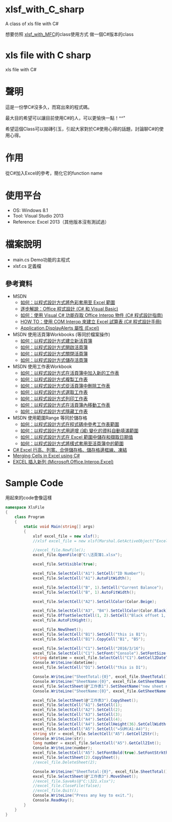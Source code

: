 # xlsf_with_C_sharp
A class of xls file with C#

想要仿照 [xlsf_with_MFC](https://github.com/dwatow/xlsf_with_MFC)的class使用方式
做一個C#版本的class

# xls file with C sharp
xls file with C#

# 聲明
這是一份學C#沒多久，而寫出來的程式碼。

最大目的希望可以讓目前使用C#的人，可以更愉快一點！^^"

希望這個Class可以拋磚引玉，引起大家對於C#使用心得的話題，討論聊C#的使用心得。

# 作用
從C#加入Excel的參考，簡化它的function name

# 使用平台
* OS: Windows 8.1
* Tool: Visual Studio 2013
* Reference: Excel 2013（其他版本沒有測試過）

# 檔案說明
* main.cs Demo功能的主程式
* xlsf.cs 定義檔

## 參考資料
* MSDN
    * [如何：以程式設計方式將色彩套用至 Excel 範圍](https://msdn.microsoft.com/zh-tw/library/4zs9xy29.aspx)
    * [逐步解說：Office 程式設計 (C# 和 Visual Basic)](https://msdn.microsoft.com/zh-tw/library/ee342218.aspx)
    * [如何：使用 Visual C# 功能存取 Office Interop 物件 (C# 程式設計指南)](https://msdn.microsoft.com/zh-tw/library/dd264733.aspx)
    * [HOW TO：使用 COM Interop 來建立 Excel 試算表 (C# 程式設計手冊)](https://msdn.microsoft.com/zh-tw/library/ms173186(v=vs.80).aspx)
    * [Application.DisplayAlerts 屬性 (Excel)](https://msdn.microsoft.com/zh-tw/library/office/ff839782.aspx)
* MSDN 使用活頁簿Workbooks (等同於檔案操作)
    * [如何：以程式設計方式建立新活頁簿](https://msdn.microsoft.com/zh-tw/library/x80526fk.aspx)
    * [如何：以程式設計方式開啟活頁簿](https://msdn.microsoft.com/zh-tw/library/b3k79a5x.aspx)
    * [如何：以程式設計方式關閉活頁簿](https://msdn.microsoft.com/zh-tw/library/cd8yh918.aspx)
    * [如何：以程式設計方式儲存活頁簿](https://msdn.microsoft.com/zh-tw/library/h1e33e36.aspx)
* MSDN 使用工作表Workbook
    * [如何：以程式設計方式在活頁簿中加入新的工作表](https://msdn.microsoft.com/zh-tw/library/6fczc37s.aspx)
    * [如何：以程式設計方式複製工作表](https://msdn.microsoft.com/zh-tw/library/ms178800.aspx)
    * [如何：以程式設計方式從活頁簿中刪除工作表](https://msdn.microsoft.com/zh-tw/library/s9kdkks3.aspx)
    * [如何：以程式設計方式選取工作表](https://msdn.microsoft.com/zh-tw/library/x62t5306.aspx)
    * [如何：以程式設計方式列印工作表](https://msdn.microsoft.com/zh-tw/library/czhz96h7.aspx)
    * [如何：以程式設計方式在活頁簿內移動工作表](https://msdn.microsoft.com/zh-tw/library/xyhf0ksb.aspx)
    * [如何：以程式設計方式隱藏工作表](https://msdn.microsoft.com/zh-tw/library/x0th45dh.aspx)
* MSDN 使用範圍Range 等同於儲存格
    * [如何：以程式設計方式在程式碼中參考工作表範圍](https://msdn.microsoft.com/zh-tw/library/3a71yzkw.aspx)
    * [如何：以程式設計方式用遞增 (減) 變化的資料自動填滿範圍](https://msdn.microsoft.com/zh-tw/library/8c94w5fs.aspx)
    * [如何：以程式設計方式在 Excel 範圍中儲存和擷取日期值](https://msdn.microsoft.com/zh-tw/library/1ad4d8d6.aspx)
    * [如何：以程式設計方式將樣式套用至活頁簿中的範圍](https://msdn.microsoft.com/zh-tw/library/f1hh9fza.aspx)
* [C# Excel 行高、列寬、合併儲存格、儲存格邊框線、凍結](http://fecbob.pixnet.net/blog/post/38189181-c%23-excel-%E8%A1%8C%E9%AB%98%E3%80%81%E5%88%97%E5%AF%AC%E3%80%81%E5%90%88%E4%BD%B5%E5%84%B2%E5%AD%98%E6%A0%BC%E3%80%81%E5%84%B2%E5%AD%98%E6%A0%BC%E9%82%8A%E6%A1%86)
* [Merging Cells in Excel using C#](http://stackoverflow.com/questions/532199/merging-cells-in-excel-using-c-sharp)
* [EXCEL 插入新列 (Microsoft.Office.Interop.Excel)](http://www.blueshop.com.tw/board/FUM20050124192253INM/BRD20061026092352R3W.html)

# Sample Code
用起來的code會像這樣
```Cs
namespace XlsFile
{
    class Program
    {
        static void Main(string[] args)
        {
            xlsf excel_file = new xlsf();
            //xlsf excel_file = new xlsf(Marshal.GetActiveObject("Excel.Application"));

            //excel_file.NewFile();
            excel_file.OpenFile(@"C:\活頁簿1.xlsx");

            excel_file.SetVisible(true);

            excel_file.SelectCell("A1").SetCell("ID Number");
            excel_file.SelectCell("A1").AutoFitWidth();

            excel_file.SelectCell("B", 1).SetCell("Current Balance");
            excel_file.SelectCell("B", 1).AutoFitWidth();

            excel_file.SelectCell("A2").SetCellColor(Color.Beige);

            excel_file.SelectCell("A3", "B4").SetCellColor(Color.Black);
            excel_file.OffsetSelectCell(1, 2).SetCell("Black offset 1, 2");
            excel_file.AutoFitHight();

            excel_file.NewSheet();
            excel_file.SelectCell("B1").SetCell("this is B1");
            excel_file.SelectCell("B1").CopyCell("B1", "B5");

            excel_file.SelectCell("C1").SetCell("2016/3/16");
            excel_file.SelectCell("C1").SetFont("Console").SetFontSize(42).SetFontColor(Color.Blue).SetCellBk(Color.Orange);
            string datetime = excel_file.SelectCell("C1").GetCell2DateTime().ToString();
            Console.WriteLine(datetime);
            excel_file.SelectCell("D1").SetCell("this is D1");

            Console.WriteLine("SheetTotal:{0}", excel_file.SheetTotal());
            Console.WriteLine("SheetName:{0}", excel_file.GetSheetName());
            excel_file.SelectSheet(@"工作表1").SetSheetName("new sheet name");
            Console.WriteLine("SheetName:{0}", excel_file.GetSheetName());

            excel_file.SelectSheet(@"工作表3").CopySheet();
            excel_file.SelectCell("A1").SetCell(1);
            excel_file.SelectCell("A2").SetCell(2);
            excel_file.SelectCell("A3").SetCell(3);
            excel_file.SelectCell("A4").SetCell(4);
            excel_file.SelectCell("A4").SetCellHeight(36).SetCellWidth(68);
            excel_file.SelectCell("A5").SetCell("=SUM(A1:A4)");
            string str = excel_file.SelectCell("A5").GetCell2Str();
            Console.WriteLine(str);
            long number = excel_file.SelectCell("A5").GetCell2Int();
            Console.WriteLine(number);
            excel_file.SelectCell("A5").SetFontBold(true).SetFontStrkthrgh(true);
            excel_file.SelectSheet(2).CopySheet();
            //excel_file.DeleteSheet(2);

            Console.WriteLine("SheetTotal:{0}", excel_file.SheetTotal());
            excel_file.SelectSheet(@"工作表3").MoveSheet();
            //excel_file.SaveAs(@"C:\321.xlsx");
            //excel_file.CloseFile(false);
            //excel_file.Quit();
            Console.WriteLine("Press any key to exit.");
            Console.ReadKey();
        }
    }
}
```
